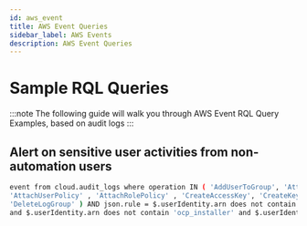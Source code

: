 ```yaml
---
id: aws_event
title: AWS Event Queries
sidebar_label: AWS Events
description: AWS Event Queries
---
```


# Sample RQL Queries

:::note
The following guide will walk you through AWS Event RQL Query Examples, based on audit logs
:::

## Alert on sensitive user activities from non-automation users

```bash
event from cloud.audit_logs where operation IN ( 'AddUserToGroup', 'AttachGroupPolicy', 
'AttachUserPolicy' , 'AttachRolePolicy' , 'CreateAccessKey', 'CreateKeyPair', 'DeleteKeyPair', 
'DeleteLogGroup' ) AND json.rule = $.userIdentity.arn does not contain 'AWSCloudFormation' 
and $.userIdentity.arn does not contain 'ocp_installer' and $.userIdentity.arn does not contain 'automation_user' 
```